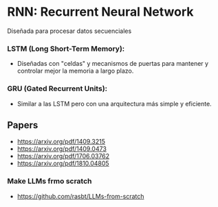 # RNN: Recurrent Neural Network

Diseñada para procesar datos secuenciales

### LSTM (Long Short-Term Memory):

- Diseñadas con "celdas" y mecanismos de puertas para mantener y controlar mejor la memoria a largo plazo.

### GRU (Gated Recurrent Units):

- Similar a las LSTM pero con una arquitectura más simple y eficiente.

## Papers
- https://arxiv.org/pdf/1409.3215
- https://arxiv.org/pdf/1409.0473
- https://arxiv.org/pdf/1706.03762
- https://arxiv.org/pdf/1810.04805

### Make LLMs frmo scratch
- https://github.com/rasbt/LLMs-from-scratch
